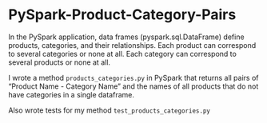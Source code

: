 # PySpark-Product-Category-Pairs

In the PySpark application, data frames (pyspark.sql.DataFrame) define products, categories, and their relationships. 
Each product can correspond to several categories or none at all. Each category can correspond to several products or none at all. 

 I wrote a method `products_categories.py` in PySpark that returns all pairs of “Product Name - Category Name” and the names of all products that do not have categories in a single dataframe. 
 
 Also wrote tests for my method `test_products_categories.py`
